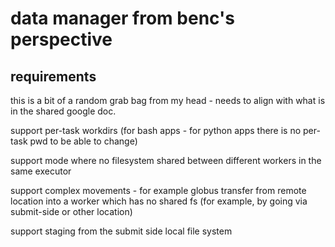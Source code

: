 # data manager from benc's perspective


## requirements

this is a bit of a random grab bag from my head - needs to align with what
is in the shared google doc.

support per-task workdirs (for bash apps - for python apps there is no
per-task pwd to be able to change)

support mode where no filesystem shared between different workers in
the same executor

support complex movements - for example globus transfer from remote location
into a worker which has no shared fs (for example, by going via submit-side
or other location)

support staging from the submit side local file system


